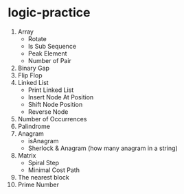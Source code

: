 # logic-practice

1. Array 
   - Rotate
   - Is Sub Sequence
   - Peak Element
   - Number of Pair
2. Binary Gap
3. Flip Flop
4. Linked List
    - Print Linked List
    - Insert Node At Position
    - Shift Node Position
    - Reverse Node
5. Number of Occurrences
6. Palindrome
7. Anagram
   - isAnagram
   - Sherlock & Anagram (how many anagram in a string)
8. Matrix
   - Spiral Step
   - Minimal Cost Path
9. The nearest block
10. Prime Number
